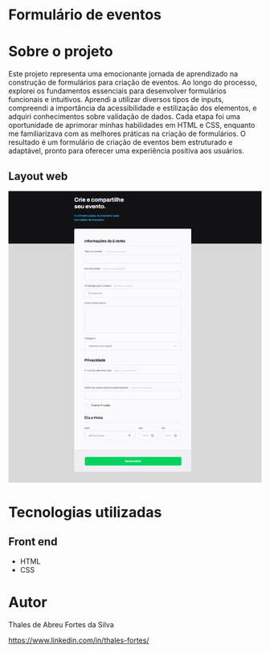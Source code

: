 # Formulário de eventos

# Sobre o projeto

Este projeto representa uma emocionante jornada de aprendizado na construção de formulários para criação de eventos. Ao longo do processo, explorei os fundamentos essenciais para desenvolver formulários funcionais e intuitivos. Aprendi a utilizar diversos tipos de inputs, compreendi a importância da acessibilidade e estilização dos elementos, e adquiri conhecimentos sobre validação de dados. Cada etapa foi uma oportunidade de aprimorar minhas habilidades em HTML e CSS, enquanto me familiarizava com as melhores práticas na criação de formulários. O resultado é um formulário de criação de eventos bem estruturado e adaptável, pronto para oferecer uma experiência positiva aos usuários.

## Layout web
![Web 1](https://github.com/ThalesFortes/HTML_CSS/blob/main/2_crie_seu_evento.com/images/printPag.png)

# Tecnologias utilizadas

## Front end
- HTML 
- CSS

# Autor

Thales de Abreu Fortes da Silva

https://www.linkedin.com/in/thales-fortes/
